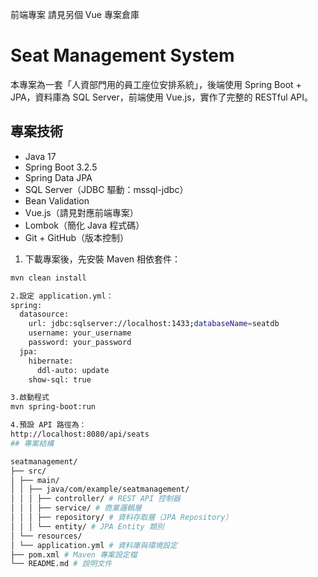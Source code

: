 前端專案 請見另個 Vue 專案倉庫
# Seat Management System

本專案為一套「人資部門用的員工座位安排系統」，後端使用 Spring Boot + JPA，資料庫為 SQL Server，前端使用 Vue.js，實作了完整的 RESTful API。

## 專案技術

- Java 17
- Spring Boot 3.2.5
- Spring Data JPA
- SQL Server（JDBC 驅動：mssql-jdbc）
- Bean Validation
- Vue.js（請見對應前端專案）
- Lombok（簡化 Java 程式碼）
- Git + GitHub（版本控制）

1. 下載專案後，先安裝 Maven 相依套件：

```bash
mvn clean install

2.設定 application.yml：
spring:
  datasource:
    url: jdbc:sqlserver://localhost:1433;databaseName=seatdb
    username: your_username
    password: your_password
  jpa:
    hibernate:
      ddl-auto: update
    show-sql: true

3.啟動程式
mvn spring-boot:run

4.預設 API 路徑為：
http://localhost:8080/api/seats
## 專案結構

seatmanagement/
├── src/
│ ├── main/
│ │ ├── java/com/example/seatmanagement/
│ │ │ ├── controller/ # REST API 控制器
│ │ │ ├── service/ # 商業邏輯層
│ │ │ ├── repository/ # 資料存取層（JPA Repository）
│ │ │ └── entity/ # JPA Entity 類別
│ └── resources/
│ └── application.yml # 資料庫與環境設定
├── pom.xml # Maven 專案設定檔
└── README.md # 說明文件
